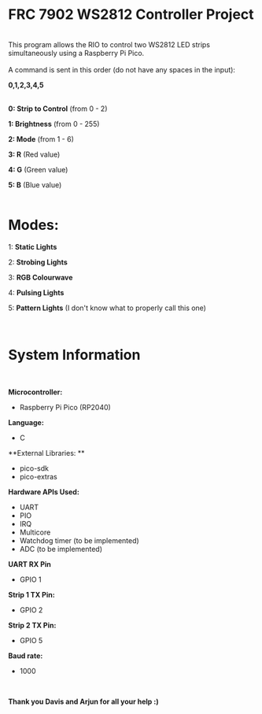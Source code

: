 # **FRC 7902 WS2812 Controller Project** #
<br />
This program allows the RIO to control two WS2812 LED strips simultaneously using a Raspberry Pi Pico.<br />
<br />
A command is sent in this order (do not have any spaces in the input):<br />

**0,1,2,3,4,5**
<br />
<br />

**0: Strip to Control** (from 0 - 2)
<br />

**1: Brightness** (from 0 - 255)
<br />

**2: Mode** (from 1 - 6)
<br />

**3: R** (Red value)
<br />

**4: G** (Green value)
<br />

**5: B** (Blue value)
<br />
<br />

# **Modes**: #
1: **Static Lights**
<br />

2: **Strobing Lights**
<br />

3: **RGB Colourwave**
<br />

4: **Pulsing Lights**
<br />

5: **Pattern Lights** (I don't know what to properly call this one)<br />

<br />

# **System Information** #
<br />

**Microcontroller:**
- Raspberry Pi Pico (RP2040)

**Language:**
- C

**External Libraries: **
- pico-sdk
- pico-extras

**Hardware APIs Used:**
- UART
- PIO
- IRQ
- Multicore
- Watchdog timer (to be implemented)
- ADC (to be implemented)

**UART RX Pin**
  - GPIO 1

**Strip 1 TX Pin:**
  - GPIO 2

**Strip 2 TX Pin:**
  - GPIO 5

**Baud rate:**
  - 1000
<br />


**Thank you Davis and Arjun for all your help :)**
